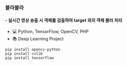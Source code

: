 ### 블라블라
#### - 실시간 영상 송출 시 객체를 검출하여 target 외의 객체 블러 처리
- :computer: Python, TensorFlow, OpenCV, PHP
- :books: Deep Learning Project

```
pip install opencv-python
pip install cvlib
pip install tensorflow   
 ```
